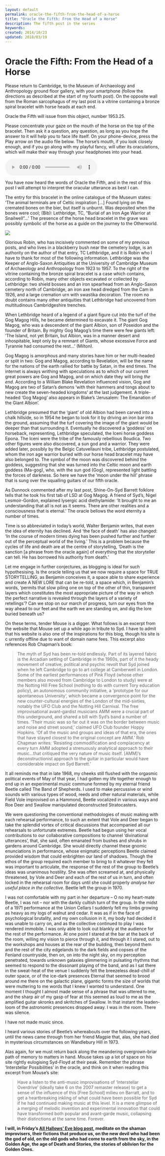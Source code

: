 ```yaml
---
layout: default
permalink: oracle-the-fifth-from-the-head-of-a-horse
title: "Oracle the Fifth: From the Head of a Horse"
description: The fifth post in the series
keywords:
created: 2014/10/23
updated: 2018/03/19
---
```


Oracle the Fifth: From the Head of a Horse
==========================================


Please return to Cambridge, to the Museum of Archaeology and Anthropology ground floor gallery, with your smartphone (follow the directions as described at the start of my fourth post). On the opposite wall from the Roman sarcophagus of my last post is a vitrine containing a bronze spiral bracelet with horse heads at each end.

Oracle the Fifth will issue from this object, number 1953.25.

Please concentrate your gaze on the mouth of the horse on the top of the bracelet. Then ask it a question, any question,
as long as you hope the answer to it will help you to face life itself. On your phone-device, press the Play arrow on the
audio file below. The horse’s mouth, if you look closely enough, and if you go along with my playful fancy, will utter
its oraculations, which will make their way through your headphones into your head.

<audio controls="controls">
    <source type="audio/mpeg" src="uploads/2017/07/Five.mp3" />
    <a href="uploads/2017/07/Five.mp3">uploads/2017/07/Five.mp3</a>
</audio>

You have now heard the words of Oracle the Fifth, and in the rest of this post I will attempt to interpret the oracular
utterance as best I can.

The entry for this bracelet in the online catalogue of the Museum states: ‘The animal terminals are of Celtic inspiration
\[…\] Found lying on the cremated bones on the bier, but itself is unburnt. Was deposited when the bones were cool;
(Bib): Lethbridge, TC, “Burial of an Iron Age Warrior at Snailwell”…’ The presence of the horse head bracelet in the
grave was possibly symbolic of the horse as a guide on the journey to the Otherworld.

[![](uploads/2018/03/IMG_0556-1024x765.jpg)](uploads/2018/03/IMG_0556.jpg)

Glorious Robin, who has incisively commented on some of my previous posts, and who lives in a blackberry bush near the
cemetery lodge, is an authority on the author of that entry, TC Lethbridge, and it is Robin who I have to thank for most
of the following information. Lethbridge was the Keeper of Anglo-Saxon Antiquities at the University of Cambridge Museum
of Archaeology and Anthropology from 1923 to 1957. To the right of the vitrine containing the bronze spiral bracelet is
a case which contains, according to Robin, many other objects excavated or collected by Lethbridge: two shield bosses
and an iron spearhead from an Anglo-Saxon cemetery north of Cambridge, an iron axe head dredged from the Cam in 1926,
and a large cremation urn with swastika decoration. The room no doubt contains many other antiquities that Lethbridge
had uncovered from multitudinous Cambridgeshire trenches.

When Lethbridge heard of a legend of a giant figure cut into the turf of the Gog Magog Hills, he became determined to
excavate it. The giant Gog Magog, who was a descendent of the giant Albion, son of Poseidon and the founder of Britain.
By mighty Gog Magog’s time there were few giants left: ‘The Island, not yet Britain, but Albion, was in a manner desert
and inhospitable, kept only by a remnant of Giants, whose excessive Force and Tyrannie had consumed the rest…’ (Milton).

Gog Magog is amorphous and many stories have him or her multi-headed or split in two: Gog and Magog, according to
Revelation, will be the name for the nations of the earth rallied for battle by Satan, in the end times. The internet is
always writhing with speculations as to which of our current great powers are Gog and Magog, and on which date they will
bring _the end_. According to a William Blake Revelation influenced vision, Gog and Magog are two of Satan’s demons ‘with
their hammers and tongs about to new create the seven-headed kingdoms’ at the last judgement. A triple-headed ‘Gog Magog’
also appears in Blake’s ‘Jerusalem: The Emanation of the Giant Albion’.

Lethbridge presumed that the ‘giant’ of old Albion had been carved into a chalk hillside, so in 1954 he began to look
for it by driving an iron bar into the ground, assuming that the turf covering the image of the giant would be deeper than
that surrounding it. Eventually he discovered a ‘goddess’ on horseback, representing, Lethbridge speculated, the Iceni
horse goddess Epona. The Iceni were the tribe of the famously rebellious Boudica. Two other figures were also discovered,
a sun god and a warrior. They were added later, possibly by the Belgic Catuvellauni tribe, Lethbridge postulated, whom
the iron age warrior buried with our horse head bracelet may have also belonged to. The symbol of the moon was discovered
behind the goddess, suggesting that she was turned into the Celtic moon and earth goddess (Ma-gog), who, with the sun
god (Gog), represented light battling the forces of darkness. So here we have the ‘moon under the hill’ phrase that is
sung over the squalling guitars of our fifth oracle.

As Dunnock commented after my last post, Shine-On-Syd Barrett folklore tells that he took his first tab of LSD at Gog
Magog. A friend of Syd’s, Nigel Lesmoir-Gordon, explained lysergic acid diethylamide: ‘It brought to me an understanding
that all is not as it seems. There are other realities and a consciousness that is eternal.’ The oracle bellows the word
eternity a number of times.

Time is so abbreviated in today’s world, Walter Benjamin writes, that even the idea of eternity has declined. And ‘the
face of death’ has also changed: ‘In the course of modern times dying has been pushed further and further out of the
perceptual world of the living.’ This is a problem because the cycles of life and death are at the centre of storytelling,
‘Death is the sanction \[a phrase from the oracle again\] of everything that the storyteller can tell. He has borrowed
his authority from death.’

Let me engage in further conjectures, as blogging is ideal for such hypothesising. Is the oracle telling us that we now
require a space for TRUE STORYTELLING, as Benjamin conceives it, a space able to share experience and create A NEW LORE
that can be re-told, a space which, in Benjamin’s words, ‘permits that slow piling one on top of the other of thin,
transparent layers which constitutes the most appropriate picture of the way in which the perfect narrative is revealed
through the layers of a variety of retellings’? Can we stop on our march of progress, turn our eyes from the way ahead
to our feet and the earth we are standing on, and dig the lore buried beneath us?

On these terms, tender Mouse is a digger. What follows is an excerpt from the website that Mouse set up a while ago in
tribute to Syd. I have to admit that his website is also one of the inspirations for this blog, though his site is c
urrently offline due to want of domain name fees. This excerpt also references Rob Chapman’s book:

> The myth of Syd has been re-told endlessly. Part of its layered fabric is the Arcadian setting of Cambridge in the 1960s,
part of it the heady movement of creative, political and psychic revolt that Syd joined when he left Cambridge to go to
art college at Camberwell in London. Some of the earliest performances of Pink Floyd (whose other members also moved
from Cambridge to London to study) were at the Notting Hill Free School (nothing to do with current Tory education policy),
an autonomous community initiative, a ‘prototype for our spontaneous University’, which became a convergence point for
the new counter-cultural energies of the London of the mid-sixties, notably the UFO Club and the Notting Hill Carnival.
The free improvisational avant-gardist musicians AMM were a crucial part of this underground, and shared a bill with Syd’s
band a number of times. ‘Their music was so far out it was on the border between music and noise and street sound,’
claimed UFO Club founder Hoppy Hopkins. ‘Of all the music and groups and ideas of that era, the ones that have stayed
closest to the original concept are AMM.’ Rob Chapman writes: ‘Resisting commodification and complacency at every turn
AMM adopted a strenuously analytical approach to their music…that critiqued the very nature of music itself. \[AMM\]’s
deconstructionist approach to the guitar in particular would have considerable impact on Syd Barrett.’

It all reminds me that in late 1968, my cheeks still flushed with the orgasmic political events of May of that year, I
had gotten my life together enough to end up in an experimental music commune formed by my eternal friend Beetle called
The Band of Shepherds. I used to make percussive or wind sounds with various types of wood, reeds and other natural
materials, while Field Vole improvised on a Hammond, Beetle vocalized in various ways and Roe Deer and Swallow manipulated
deconstructed Stratocasters.

We were questioning the conventional methodologies of music making with each rehearsal performance, to such an extent that
Vole and Deer began to take the splendid vortex of critical discussions that accompanied all our rehearsals to unfortunate
extremes. Beetle had begun using her vocal contributions to our collaborative compositions to channel ‘divinational
utterances’, that, she said, often emanated from bushes and shrubs in gardens around Cambridge. She would directly channel
these gnomic enunciations in performance, whose enigmatic perceptions Beetle claimed provided wisdom that could enbrighten
our land of shadows. Though the ethos of the group required each member to bring to it whatever they felt was important to
articulate, the response of the rest of the group to Beetle’s ideas was unanimous hostility. She was often screamed at,
and physically threatened, by Vole and Deer and each of the rest of us in turn, and often locked in the rehearsal room
for days until she could properly _analyse her useful place in the collective_. Beetle left the group in 1970.

I was not comfortable with my part in her departure – O no my heart-mate Beetle, I was not – nor with the darkly cultish
turn of the group. In the midst of a 1971 performance at the Union Cellars I suddenly felt my limbs growing as heavy as
my logs of walnut and cedar. It was as if in the face of psychological brutality, and my own collusion in it, my body
had decided it was unable to carry on, and as the collective continued to play I was rendered immobile. I was only able
to look out blankly at the audience for the rest of the performance. At one point I stared at the bar at the back of the
room, willing my vision to pierce through it, and through it I stared, out to the workshops and houses at the rear of the
building, then beyond them and the rest of the city edgelands to the dark fields and copses of the Fenland countryside,
then on, on into the night sky, on my perception penetrated, towards unknown galaxies glimmering in pulsating rhythms
that seemed to respond to the dissonant playing of the band, and as I sat there in the sweat-heat of the venue I suddenly
felt the breezeless dead-chill of outer space, or of the ice-dark presences Eternal that seemed to brood around me there
on the galactic plane, gigantic forms the size of worlds that were muttering to me words that I knew I wanted to understand.
One moment I thought I almost made sense of a phrase that was uttered to me, and the sharp air of my gasp of fear at this
seemed as loud to me as the amplified guitar skronks and skritches of Swallow. In that instant the leaden-loom of the
astronomic presences dropped away. I was in the room. There was silence.

I have not made music since.

I heard various stories of Beetle’s whereabouts over the following years, until the news came through from her friend
Magpie that, alas, she had died in mysterious circumstances on Wandlebury Hill in 1973.

Alas again, for we must return back along the meandering overgrown-briar path of memory to matters in hand. Mouse takes
up a lot of space on his site rightly eulogising Syd-Floyd at their peak. Remember the phrase ‘Interstellar Possibilities’
in the oracle, and think on it when reading this excerpt from Mouse’s site:

> Have a listen to the anti-music improvisations of ‘Interstellar Overdrive’ (ideally take 6 on the 2007 remaster release)
to get a sense of the influence of this \[Free School\] milieu on Barratt, and to get a heartbreaking inkling of what
could have been possible for Syd if he had continued making music at this level. It is a mere glimpse of a merging of
melodic invention and experimental innovation that could have transformed both popular and avant-garde music, collapsing
their distinctions at the same time. Forever.

__I will, in Friday’s [All Hallows’ Eve blog post](oracle-the-sixth-from-the-head-of-a-deer), meditate on the shaman improvisers, their fictions that produce us, on
the new devil who had been the god of old, on the old gods who had come to earth from the sky, in the Golden Age, the
age of Death and Stories, the stories of oblivion for the Golden Ones.__
